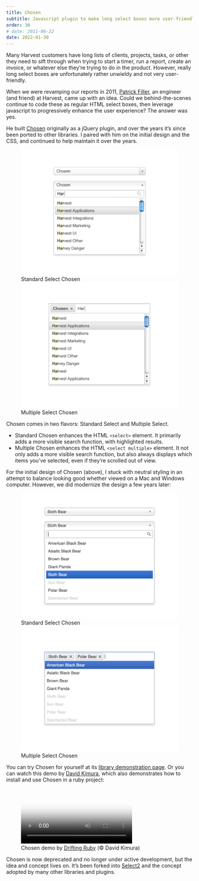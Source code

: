 ```yaml
---
title: Chosen
subtitle: Javascript plugin to make long select boxes more user-friendly.
order: 30
# date: 2011-06-22
date: 2022-01-30
---
```


<div class="inner">

Many Harvest customers have long lists of clients, projects, tasks, or other they need to sift through when trying to start a timer, run a report, create an invoice, or whatever else they’re trying to do in the product. However, really long select boxes are unfortunately rather unwieldy and not very user-friendly.

When we were revamping our reports in 2011, [Patrick Filler](https://patrickfiller.com), an engineer (and friend) at Harvest, came up with an idea. Could we behind-the-scenes continue to code these as regular HTML select boxes, then leverage javascript to progressively enhance the user experience? The answer was yes.

He built [Chosen](https://harvesthq.github.io/chosen) originally as a jQuery plugin, and over the years it’s since been ported to other libraries. I paired with him on the initial design and the CSS, and continued to help maintain it over the years.

</div>

<figure class="side-by-side">
  <div>
    <div class="bordered">
      <img src="/images/work/chosen-standard.png" alt="" data-zoomable>
    </div>
    <figcaption>Standard Select Chosen</figcaption>
  </div>
  <div>
    <div class="bordered">
      <img src="/images/work/chosen-multi.png" alt="" data-zoomable>
    </div>
    <figcaption>Multiple Select Chosen</figcaption>
  </div>
</figure>

<div class="inner">

Chosen comes in two flavors: Standard Select and Multiple Select.

* Standard Chosen enhances the HTML `<select>` element. It primarily adds a more visible search function, with highlighted results.
* Multiple Chosen enhances the HTML `<select multiple>` element. It not only adds a more visible search function, but also always displays which items you’ve selected, even if they’re scrolled out of view.

For the initial design of Chosen (above), I stuck with neutral styling in an attempt to balance looking good whether viewed on a Mac and Windows computer. However, we did modernize the design a few years later:

</div>

<figure class="side-by-side">
  <div>
    <div class="bordered">
      <img src="/images/work/chosen-standard2.png" alt="" data-zoomable>
    </div>
    <figcaption>Standard Select Chosen</figcaption>
  </div>
  <div>
    <div class="bordered">
      <img src="/images/work/chosen-multi2.png" alt="" data-zoomable>
    </div>
    <figcaption>Multiple Select Chosen</figcaption>
  </div>
</figure>

<div class="inner">

You can try Chosen for yourself at its [library demonstration page](https://harvesthq.github.io/chosen). Or you can watch this demo by <a href="https://www.driftingruby.com/episodes/javascript-select-form-fields-with-chosen">David Kimura</a>, which also demonstrates how to install and use Chosen in a ruby project:

</div>

<figure>
  <video controls poster="/images/blackposter.gif">
    <source src="/images/work/chosen-demo.mp4" type="video/mp4">
  </video>
  <figcaption>Chosen demo by <a href="https://www.driftingruby.com/episodes/javascript-select-form-fields-with-chosen">Drifting Ruby</a> (© David Kimura)</figcaption>
</figure>

<div class="inner">

Chosen is now deprecated and no longer under active development, but the idea and concept lives on. It’s been forked into [Select2](https://select2.org) and the concept adopted by many other libraries and plugins.

</div>
